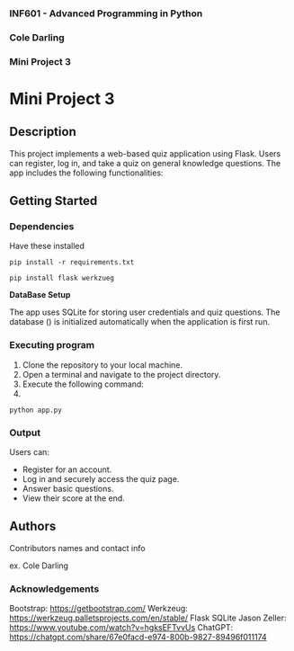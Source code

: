 ### INF601 - Advanced Programming in Python
### Cole Darling
### Mini Project 3


# Mini Project 3

## Description

This project implements a web-based quiz application using Flask. Users can register, log in, and take a quiz on general knowledge questions. The app includes the following functionalities:

## Getting Started

### Dependencies

Have these installed 
```
pip install -r requirements.txt

pip install flask werkzueg
```
**DataBase Setup**

The app uses SQLite for storing user credentials and quiz questions. The database () is initialized automatically when the application is first run.


### Executing program

1. Clone the repository to your local machine.
2. Open a terminal and navigate to the project directory.
3. Execute the following command:
4. 
```
python app.py
```


### Output

Users can:

* Register for an account.
* Log in and securely access the quiz page.
* Answer basic questions.
* View their score at the end.


## Authors

Contributors names and contact info

ex. Cole Darling

### Acknowledgements

Bootstrap: https://getbootstrap.com/
Werkzeug: https://werkzeug.palletsprojects.com/en/stable/
Flask
SQLite
Jason Zeller: https://www.youtube.com/watch?v=hgksEFTvvUs
ChatGPT: https://chatgpt.com/share/67e0facd-e974-800b-9827-89496f011174